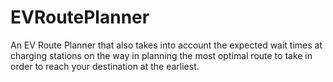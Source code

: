 # EVRoutePlanner
An EV Route Planner that also takes into account the expected wait times at charging stations on the way in planning the most optimal route to take in order to reach your destination at the earliest.
